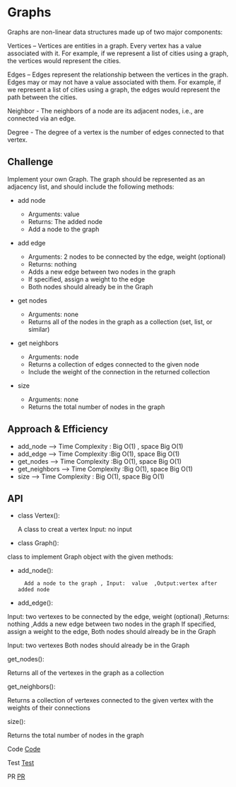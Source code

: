 # Graphs
<!-- Short summary or background information -->
Graphs are non-linear data structures made up of two major components:

Vertices – Vertices are entities in a graph. Every vertex has a value associated with it. For example, if we represent a list of cities using a graph, the vertices would represent the cities.

Edges – Edges represent the relationship between the vertices in the graph. Edges may or may not have a value associated with them. For example, if we represent a list of cities using a graph, the edges would represent the path between the cities.

Neighbor - The neighbors of a node are its adjacent nodes, i.e., are connected via an edge.

Degree - The degree of a vertex is the number of edges connected to that vertex.

## Challenge
Implement your own Graph. The graph should be represented as an adjacency list, and should include the following methods:

- add node
  - Arguments: value
  - Returns: The added node
  - Add a node to the graph





- add edge
  - Arguments: 2 nodes to be connected by the edge, weight (optional)
  - Returns: nothing
  - Adds a new edge between two nodes in the graph
  - If specified, assign a weight to the edge
  - Both nodes should already be in the Graph


- get nodes
  - Arguments: none
  - Returns all of the nodes in the graph as a collection (set, list, or similar)


- get neighbors
  - Arguments: node
  - Returns a collection of edges connected to the given node
  - Include the weight of the connection in the returned collection


- size
  - Arguments: none
  - Returns the total number of nodes in the graph

## Approach & Efficiency
<!-- What approach did you take? Why? What is the Big O space/time for this approach? -->

- add_node -->  Time Complexity :  Big O(1) ,  space Big O(1)
- add_edge --> Time Complexity :Big O(1), space Big O(1)
- get_nodes -->  Time Complexity :Big O(1), space Big O(1)
- get_neighbors --> Time Complexity :Big O(1), space Big O(1)
- size --> Time Complexity : Big O(1), space Big O(1)

## API
<!-- Description of each method publicly available in your Graph -->

- class Vertex():

    A class to creat a vertex
    Input: no input
    
- class Graph():

class to implement Graph object with the given methods:

- add_node():


        Add a node to the graph , Input:  value  ,Output:vertex after added node

- add_edge():

Input: two vertexes to be connected by the edge, weight (optional) ,Returns: nothing ,Adds a new edge between two nodes in the graph
If specified, assign a weight to the edge,  Both nodes should already be in the Graph

Input: two vertexes 
Both nodes should already be in the Graph


get_nodes():

Returns all of the vertexes in the graph as a collection

get_neighbors():

Returns a collection of vertexes connected to the given vertex with the weights of their connections



size():

Returns the total number of nodes in the graph



Code [Code](./graph/graph.py)

Test [Test](./tests/test_graph.py)

PR [PR](https://github.com/Raneemoqaily7/data-structures-and-algorathims/pull/23)